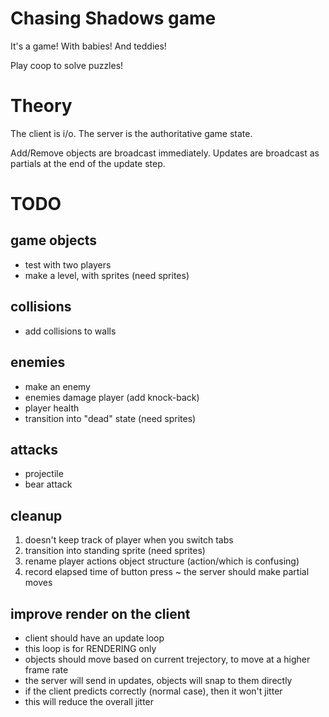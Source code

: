 # Chasing Shadows game

It's a game! With babies! And teddies!

Play coop to solve puzzles!

# Theory

The client is i/o.
The server is the authoritative game state.

Add/Remove objects are broadcast immediately.
Updates are broadcast as partials at the end of the update step.

# TODO

## game objects
* test with two players
* make a level, with sprites (need sprites)

## collisions
* add collisions to walls

## enemies
* make an enemy
* enemies damage player (add knock-back)
* player health
* transition into "dead" state (need sprites)

## attacks
* projectile
* bear attack

## cleanup
1. doesn't keep track of player when you switch tabs
2. transition into standing sprite (need sprites)
3. rename player actions object structure (action/which is confusing)
4. record elapsed time of button press ~ the server should make partial moves

## improve render on the client
* client should have an update loop
* this loop is for RENDERING only
* objects should move based on current trejectory, to move at a higher frame rate
* the server will send in updates, objects will snap to them directly
* if the client predicts correctly (normal case), then it won't jitter
* this will reduce the overall jitter
